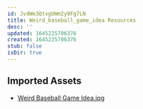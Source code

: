 ```yaml
---
id: JvdWe3QtvgUWm2y9Fg7LN
title: Weird_baseball_game_idea Resources
desc: ''
updated: 1645225706376
created: 1645225706376
stub: false
isDir: true
---
```

## Imported Assets
- [Weird Baseball Game Idea.jpg](/assets/weird-baseball-game-idea-p2d6pWcDKFXy.jpg)
